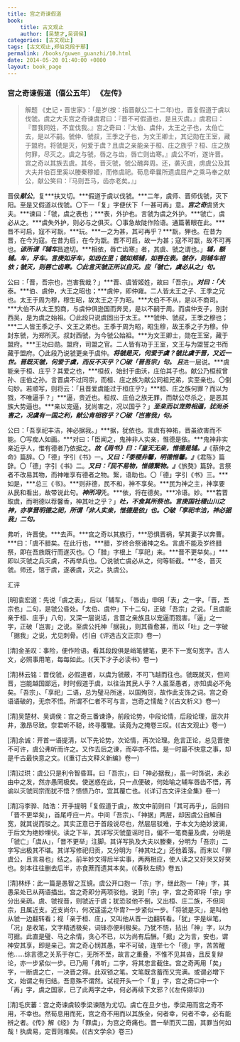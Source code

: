 ```yaml
---
title: 宫之奇谏假道
book:
    title: 古文观止
    author: [吴楚才,吴调侯]
categories: [古文观止]
tags: [古文观止,郑伯克段于鄢]
permalink: /books/guwen_guanzhi/10.html
date: 2014-05-20 01:40:00 +0800
layout: book_page
---
```


### 宫之奇谏假道〔僖公五年〕 《左传》

> 解题
> 《史记・晋世家》：「是岁(按：指晋献公二十二年)也，晋复假道于虞以伐虢。虞之大夫宫之奇谏虞君曰：『晋不可假道也，是且灭虞。』虞君曰：『晋我同姓，不宜伐我。』宫之奇曰：『太伯、虞仲，太王之子也，太伯亡去，是以不嗣。虢仲、虢叔，王季之子也，为文王卿士，其记勋在王室，藏于盟府。将虢是灭，何爱于虞？且虞之亲能亲于桓、庄之族乎？桓、庄之族何罪，尽灭之。虞之与虢，唇之与齿，唇亡则齿寒。』虞公不听，遂许晋。宫之奇以其族去虞。其冬，晋灭虢，虢公醜奔周。还，袭灭虞，虏虞公及其大夫井伯百里奚以媵秦穆姬，而修虞祀。荀息牵曩所遗虞屈产之乘马奉之献公，献公笑曰：『马则吾马，齿亦老矣。』」


晋侯***献公***。复***扶又切。***假道于虞以伐虢。***二年，虞师、晋师伐虢，灭下阳。至是又假道以伐虢。〇下一「复」字便伏下「一甚可再」意。***宫之奇***虞贤大夫。***谏曰：「虢，虞之表也；***表，外护也。言虢为虞之外护。***虢亡，虞必从之。***虞失外护，则必与之俱灭。〇事急故陡作险语。通篇著眼在此。***晋不可启，寇不可翫，***玩。***一之为甚，其可再乎？***翫，狎也。在昔为晋，在今为寇。在昔为启，在今为翫。晋不可启，故一为甚；寇不可翫，故不可再也。***谚所谓『辅车***昌遮切。***相依，唇亡齿寒』者，其虞、虢之谓也。」***辅，额辅。车，牙车。言庚如牙车，如齿在里；虢如颊辅，如唇在表。虢存，则辅车相依；虢灭，则唇亡齿寒。〇此言灭虢正所以自灭。应「虢亡，虞必从之」句。***


公曰：「晋，吾宗也，岂害我哉？」***晋、虞皆姬姓，故曰「吾宗」。***对曰：「大***泰。***伯、虞仲，大王之昭也；***虞仲，即仲雍。二人皆太王之子、王季之兄也。太王于周为穆，穆生昭，故太王之子为昭。***大伯不不从，是以不商司。***大伯不从太王剪商，与虞仲俱逊国而奔吴，是以不嗣于周。而虞仲支子，别封西吴，是为虞之始祖。〇此段只说虞固出于太王。***虢仲、虢叔，王季之穆也；***二人皆王季之子、文王之弟也。王季于周为昭，昭生穆，故王季之子为穆。仲封东虢，为郑所灭。叔封西虢，为今虢公始祖。***为文王卿士，勋在王室，藏于盟府。***王功曰勋。盟府，司盟之官。二人皆有功于王室，文王与为盟誓之书而藏于盟府。〇此段乃说虢更亲于虞仲。***将虢是灭，何爱于虞？***虢比虞于晋，又近一世。晋既灭虢，何爱于虞，而反不灭乎？〇破「晋吾宗」句。***
且***进一层说。***虞能亲于桓、庄乎？其爱之也，***桓叔，始封于曲沃，庄伯其子也。献公乃桓叔曾孙、庄伯之孙。言晋虞不过同宗，而桓、庄之族为献公同祖兄弟，实至亲也。〇倒句妙。若顺写，则将云：「且晋爱虞能过于桓庄乎?」***桓、庄之族何罪？而以为戮，不唯逼乎？」***逼，贵近也。桓叔、庄伯之族无罪，而献公尽杀之，是恶其族大势逼也。***亲以宠逼，犹尚害之，况以国乎？」***至亲而以宠势相逼，犹尚杀害之，况虞有一国之利，献公肯相容乎？〇破「岂害我」句。***


公曰：「吾享祀丰洁，神必据我。」***据，犹依也。言虞有神祐，晋虽欲害而不能。〇写痴人如画。***对曰：「臣闻之，鬼神非人实亲，惟德是依。***鬼神非实亲近乎人，惟有德者乃依据之。***故《周书》曰：『皇天无亲，惟德是辅。』***《蔡仲之命》篇辞。〇「德」字引《书》一。***又曰：『黍稷非馨，明德惟馨。』***《君陈》篇辞。〇「德」字引《书》二。***又曰：『民不易物，惟德繄物。』***《旅獒》篇辞。言祭者不改易其物，而神唯享有德者之物。繄，语助也。〇「德」字引《书》三。***如是，***总三《书》。***则非德，民不和，神不享矣。***民为神之主，神享要从民和看出，故带说此句。***神所冯***凭。***依，将在德矣。***冷语。妙。***若晋取虞，而明德以荐馨香，神其吐之乎？」***吐，不食其所祭也。言庚国社稷山川之神，亦享晋明德之祀，所谓「非人实亲，惟德是依」也。〇破「享祀丰洁，神必据我」二句。***


弗听，许晋使。***去声。***宫之奇以其族行，***恐惧晋祸，挈其妻子以奔曹。***曰：「虞不腊矣。在此行也，***腊，岁终合祭诸神之名。言虞不能及岁终腊祭，即在吾族既行而遂灭也。〇「腊」字根上「享祀」来。***晋不更举矣。」***即以灭虢之兵灭虞，不再举兵也。〇说虢亡虞必从之，何等斩截。***冬，晋灭虢。师还，馆于虞，遂袭虞，灭之。执虞公。


汇评

[明]袁宏道：先说「虞之表」，后以「辅车」、「唇齿」申明「表」之一字。「晋，吾宗也」二句，是虢公昏处。「太伯、虞仲」下十二句，正破「吾宗」之说。「且虞能亲于桓、庄乎」八句，又深一层说话，言晋之亲族且以宠逼而戮害。「逼」之一字，正破「岂害」之说。至虞公托神「据我」，则其昏愈甚，而以「吐」之一字破「据我」之说，尤见刺骨。(引自《评选古文正宗》卷一)

[清]金圣叹：事险，便作险语。看其段段俱是峭笔健笔，更不下一宽句宽字。古人文，必照事用笔，每每如此。(《天下才子必读书》卷一)

[清]林云铭：晋伐虢，必假道者，以虞为虢蔽，不可飞越而往也。虢既就灭，但间晋，岂能越国鄙远，时时假道于虞，以往治其民人乎？人虽至愚者，亦知虞必不免矣。「吾宗」、「享祀」二语，总为璧马所迷，以国殉货，故作此支饰之词。宫之奇语语破的，无奈不悟。所谓不仁者不可与言，岂奇之懦哉？(《古文析义》卷一)

[清]吴楚材、吴调侯：宫之奇三番谏诤，前段论势，中段论情，后段论理，层次井井，激昂尽致。奈君听不聪，终寻覆辙。读竟为之掩卷三叹。(《古文观止》卷一)

[清]余诚：开首一语提清，以下先论势，次论情，再次论理。危言正论，总见晋使不可许，虞公弗听而许之。又作去后之谏，而卒亦不悟。是一时最不快意之事，却是千古最快意之文。(《重订古文释义新编》卷一)

[清]过珙：虞公只是利令智昏耳。曰「吾宗」，曰「神必据我」，虽一时饰说，未必由中之发，然亦愚罔极矣。使迷惑在此，只一点便破，何始喻之辅车唇齿不悟，再谕以灭虢同宗而犹不悟？愦愦乃尔，宜其覆亡也。(《详订古文评注全集》卷一)

[清]冯李骅、陆浩：开手提明「复假道于虞」，故文中前则曰「其可再乎」，后则曰「晋不更举矣」，首尾呼应一片。中间「吾宗」、「神据」两层，却因虞公自解自宽，就其说而驳之。其实正意已于首段说尽也，然层层驳难，于本文为绝妙波澜，于后文为绝妙埋伏。读之下半，其详写灭虢童谣时日，偏不一笔商量及虞，分明是「虢亡」「虞从」，「晋不更举」注脚。其详写执及大夫以媵秦，分明为「吾宗」二字写出极其不堪。其详写修祀归贡，又分明为「神其吐之」还他着落。而末以「罪虞公，且言易也」结之。前半妙文得后半实事，两两相应，使人读之又好哭又好笑也。刻本往往删去后半，亦食蔗而遗其本矣。(《春秋左绣》卷五)


[清]林纾：此一篇是愚智之互镜。虞公开口抱一「宗」字，继此抱一「神」字，其愚呆处已从两语描出。宫之奇即分两项驳他。说到「宗」字，宫之奇即将「宗」字分出亲疏。虞、虢视晋，则虢近于虞；犹恐驳他不倒，又出桓、庄二族，不但同宗，且属近支。近支尚尔，何况遥遥之华胄?一步紧似一步。「将虢是灭」，是叫他从虢一边翻转看；视「亲于桓、庄」，又叫他从晋一边翻转看。「犹」字是纵笔，「况」是收笔，文字精透极矣，词锋亦便利极矣。乃犹不悟，拈出「神」字，以为可据。此直是璧、马之余情，贪心不已，以为尚有后酬。「据」之为言，安也，谓神安其享，即是亲己。宫之奇心悯其愚，牢不可破，连举七个「德」字，苦苦醒他……综言德之关系于存亡，无所不至，故言之重叠，不惟不见其沓，且反复辩论，亦一步紧似一步。已乃用「弗听」二字，将其忠言截住。宫之奇两用「矣」字，一断虞之亡，一决晋之得。此双锁之笔。文笔既含蓄而又完满。或谓必增下文，始谓之有归结。吾意殊不谓然。试视开头一个「复」字，宫之奇口中一个「再」字，虞之国家，已了此两字之中，何必再续下文邪？(《左传撷华》)

[清]毛庆蕃：宫之奇谏虞较季梁谏随为尤切。虞亡在旦夕也，季梁用而宫之奇不用，不幸也。然荀息用而死，宫之奇不用而以其族全，何者幸，何者不幸，必有能辨之者。《传》解《经》为「罪虞」，为宫之奇痛也。晋一举而灭二国，其罪当何如哉！执虞易，定晋则难矣。(《古文学余》卷三)
